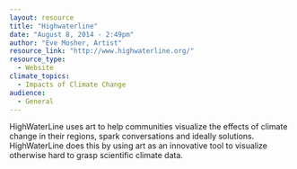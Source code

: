 ```yaml
---
layout: resource
title: "Highwaterline"
date: "August 8, 2014 - 2:49pm"
author: "Eve Mosher, Artist"
resource_link: "http://www.highwaterline.org/"
resource_type:
  - Website
climate_topics:
  - Impacts of Climate Change
audience:
  - General
---
```


HighWaterLine uses art to help communities visualize the effects of climate change in their regions, spark conversations and ideally solutions. HighWaterLine does this by using art as an innovative tool to visualize otherwise hard to grasp scientific climate data.